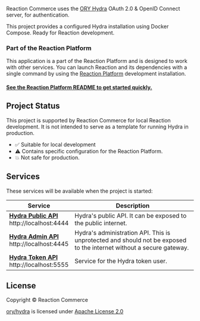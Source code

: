 Reaction Commerce uses the [ORY Hydra][hydra] OAuth 2.0 & OpenID Connect
server, for authentication.

This project provides a configured Hydra installation using Docker Compose.
Ready for Reaction development.

### Part of the Reaction Platform

This application is a part of the Reaction Platform and is designed to work
with other services. You can launch Reaction and its dependencies with a
single command by using the [Reaction Platform][reaction-platform] development
installation.

#### [See the Reaction Platform README to get started quickly.][reaction-platform]

[reaction-platform]: https://github.com/reactioncommerce/reaction-platform

## Project Status

This project is supported by Reaction Commerce for local Reaction development.
It is not intended to serve as a template for running Hydra in production.

* :white_check_mark: Suitable for local development
* :warning: Contains specific configuration for the Reaction Platform.
* :boom: Not safe for production.

## Services

These services will be available when the project is started:

| Service                                                           | Description                                                                                                         |
| ----------------------------------------------------------------- | ------------------------------------------------------------------------------------------------------------------- |
| **[Hydra Public API][hydra-public-api]**<br>http://localhost:4444 | Hydra's public API. It can be exposed to the public internet.                                                       |
| **[Hydra Admin API][hydra-admin-api]**<br>http://localhost:4445   | Hydra's administration API. This is unprotected and should not be exposed to the internet without a secure gateway. |
| **[Hydra Token API][hydra-public-api]**<br>http://localhost:5555  | Service for the Hydra token user.                                                                                   |

[hydra-public-api]: http://localhost:4444
[hydra-admin-api]: http://localhost:4445
[hydra-token-api]: http://localhost:5555

## License

Copyright © Reaction Commerce

[ory/hydra][hydra] is licensed under
[Apache License 2.0](https://github.com/ory/hydra/blob/master/LICENSE)

[hydra]: https://github.com/ory/hydra

